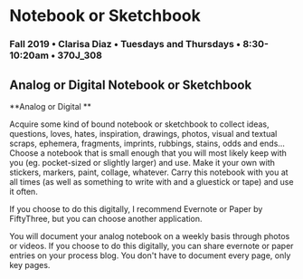 # Notebook or Sketchbook

### Fall 2019 • Clarisa Diaz • Tuesdays and Thursdays • 8:30-10:20am • 370J_308

## Analog or Digital Notebook or Sketchbook

**Analog or Digital **

Acquire some kind of bound notebook or sketchbook to collect ideas, questions, loves, hates, inspiration, drawings, photos, visual and textual scraps, ephemera, fragments, imprints, rubbings, stains, odds and ends… Choose a notebook that is small enough that you will most likely keep with you \(eg. pocket-sized or slightly larger\) and use. Make it your own with stickers, markers, paint, collage, whatever. Carry this notebook with you at all times \(as well as something to write with and a gluestick or tape\) and use it often.

If you choose to do this digitally, I recommend Evernote or Paper by FiftyThree, but you can choose another application.

You will document your analog notebook on a weekly basis through photos or videos. If you choose to do this digitally, you can share evernote or paper entries on your process blog. You don't have to document every page, only key pages.

